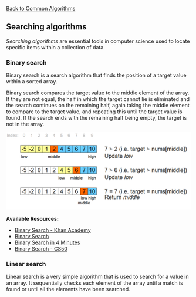 [Back to Common Algorithms](03-common-algorithms.md)
## Searching algorithms

*Searching algorithms* are essential tools in computer science used to locate specific items within a collection of data.
### Binary search

Binary search is a search algorithm that finds the position of a target value within a sorted array. 

Binary search compares the target value to the middle element of the array. 
If they are not equal, the half in which the target cannot lie is eliminated and the search continues on the remaining half, again taking the middle element to compare to the target value, and repeating this until the target value is found. If the search ends with the remaining half being empty, the target is not in the array.

![binary-search](./assets/binary-search.png)

**Available Resources:**

- [Binary Search - Khan Academy](https://www.khanacademy.org/computing/computer-science/algorithms/binary-search/a/binary-search)
- [Binary Search](https://www.topcoder.com/thrive/articles/Binary%20Search)
- [Binary Search in 4 Minutes](https://www.youtube.com/watch?v=fDKIpRe8GW4&feature=youtu.be)
- [Binary Search - CS50](https://www.youtube.com/watch?v=D5SrAga1pno)



### Linear search

Linear search is a very simple algorithm that is used to search for a value in an array. It sequentially checks each element of the array until a match is found or until all the elements have been searched.

